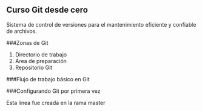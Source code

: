 ## Curso Git desde cero
Sistema de control de versiones para el mantenimiento eficiente y confiable de archivos.

###Zonas de Git
1. Directorio de trabajo
2. Área de preparación
3. Repositorio Git

###Flujo de trabajo básico en Git



###Configurando Git por primera vez

Esta línea fue creada en la rama master